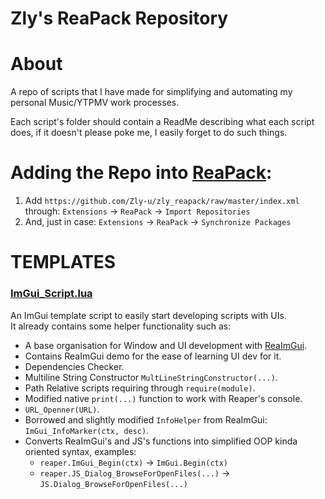 # Zly's ReaPack Repository

# About
A repo of scripts that I have made for simplifying and automating my personal Music/YTPMV work processes.

Each script's folder should contain a ReadMe describing what each script does, if it doesn't please poke me, I easily forget to do such things.


# Adding the Repo into [ReaPack](https://reapack.com/):
1. Add `https://github.com/Zly-u/zly_reapack/raw/master/index.xml` through: `Extensions` -> `ReaPack` -> `Import Repositories`
2. And, just in case: `Extensions` -> `ReaPack` -> `Synchronize Packages`


# TEMPLATES

### [ImGui_Script.lua](https://github.com/Zly-u/zly_reapack/blob/master/_Templates/ImGui_Script.lua)
An ImGui template script to easily start developing scripts with UIs.  
It already contains some helper functionality such as:
  * A base organisation for Window and UI development with [ReaImGui](https://github.com/cfillion/reaimgui).
  * Contains ReaImGui demo for the ease of learning UI dev for it.
  * Dependencies Checker.
  * Multiline String Constructor `MultLineStringConstructor(...)`.
  * Path Relative scripts requiring through `require(module)`.
  * Modified native `print(...)` function to work with Reaper's console.
  * `URL_Openner(URL)`.
  * Borrowed and slightly modified `InfoHelper` from ReaImGui: `ImGui_InfoMarker(ctx, desc)`.
  * Converts ReaImGui's and JS's functions into simplified OOP kinda oriented syntax, examples:
    * `reaper.ImGui_Begin(ctx)` -> `ImGui.Begin(ctx)`
    * `reaper.JS_Dialog_BrowseForOpenFiles(...)` -> `JS.Dialog_BrowseForOpenFiles(...)`
